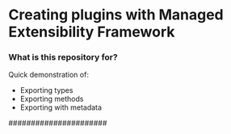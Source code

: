 # Creating plugins with Managed Extensibility Framework #

### What is this repository for? ###

Quick demonstration of:

* Exporting types
* Exporting methods
* Exporting with metadata

######################